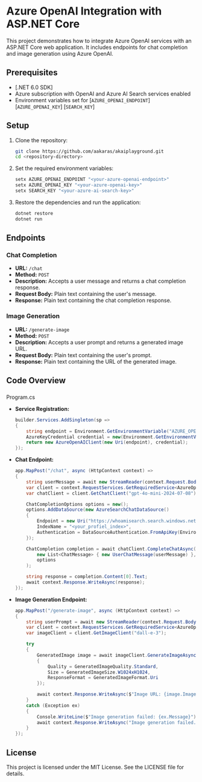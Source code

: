 # Azure OpenAI Integration with ASP.NET Core

This project demonstrates how to integrate Azure OpenAI services with an ASP.NET Core web application. It includes endpoints for chat completion and image generation using Azure OpenAI.

## Prerequisites

- [.NET 6.0 SDK]
- Azure subscription with OpenAI and Azure AI Search services enabled
- Environment variables set for [`AZURE_OPENAI_ENDPOINT`] [`AZURE_OPENAI_KEY`] [`SEARCH_KEY`]

## Setup

1. Clone the repository:
   ```sh
   git clone https://github.com/aakaras/akaiplayground.git
   cd <repository-directory>
   ```

2. Set the required environment variables:
   ```sh
   setx AZURE_OPENAI_ENDPOINT "<your-azure-openai-endpoint>"
   setx AZURE_OPENAI_KEY "<your-azure-openai-key>"
   setx SEARCH_KEY "<your-azure-ai-search-key>"
   ```

3. Restore the dependencies and run the application:
   ```sh
   dotnet restore
   dotnet run
   ```

## Endpoints

### Chat Completion

- **URL:** `/chat`
- **Method:** `POST`
- **Description:** Accepts a user message and returns a chat completion response.
- **Request Body:** Plain text containing the user's message.
- **Response:** Plain text containing the chat completion response.

### Image Generation

- **URL:** `/generate-image`
- **Method:** `POST`
- **Description:** Accepts a user prompt and returns a generated image URL.
- **Request Body:** Plain text containing the user's prompt.
- **Response:** Plain text containing the URL of the generated image.

## Code Overview

### 

Program.cs



- **Service Registration:**
  ```csharp
  builder.Services.AddSingleton(sp =>
  {
      string endpoint = Environment.GetEnvironmentVariable("AZURE_OPENAI_ENDPOINT");
      AzureKeyCredential credential = new(Environment.GetEnvironmentVariable("AZURE_OPENAI_KEY"));
      return new AzureOpenAIClient(new Uri(endpoint), credential);
  });
  ```

- **Chat Endpoint:**
  ```csharp
  app.MapPost("/chat", async (HttpContext context) =>
  {
      string userMessage = await new StreamReader(context.Request.Body).ReadToEndAsync();
      var client = context.RequestServices.GetRequiredService<AzureOpenAIClient>();
      var chatClient = client.GetChatClient("gpt-4o-mini-2024-07-08");

      ChatCompletionOptions options = new();
      options.AddDataSource(new AzureSearchChatDataSource()
      {
          Endpoint = new Uri("https://whoamisearch.search.windows.net"),
          IndexName = "<your_profiel_index>",
          Authentication = DataSourceAuthentication.FromApiKey(Environment.GetEnvironmentVariable("SEARCH_KEY"))
      });

      ChatCompletion completion = await chatClient.CompleteChatAsync(
          new List<ChatMessage> { new UserChatMessage(userMessage) },
          options
      );

      string response = completion.Content[0].Text;
      await context.Response.WriteAsync(response);
  });
  ```

- **Image Generation Endpoint:**
  ```csharp
  app.MapPost("/generate-image", async (HttpContext context) =>
  {
      string userPrompt = await new StreamReader(context.Request.Body).ReadToEndAsync();
      var client = context.RequestServices.GetRequiredService<AzureOpenAIClient>();
      var imageClient = client.GetImageClient("dall-e-3");

      try
      {
          GeneratedImage image = await imageClient.GenerateImageAsync(userPrompt, new()
          {
              Quality = GeneratedImageQuality.Standard,
              Size = GeneratedImageSize.W1024xH1024,
              ResponseFormat = GeneratedImageFormat.Uri
          });

          await context.Response.WriteAsync($"Image URL: {image.ImageUri}");
      }
      catch (Exception ex)
      {
          Console.WriteLine($"Image generation failed: {ex.Message}");
          await context.Response.WriteAsync("Image generation failed.");
      }
  });
  ```

## License

This project is licensed under the MIT License. See the LICENSE file for details.